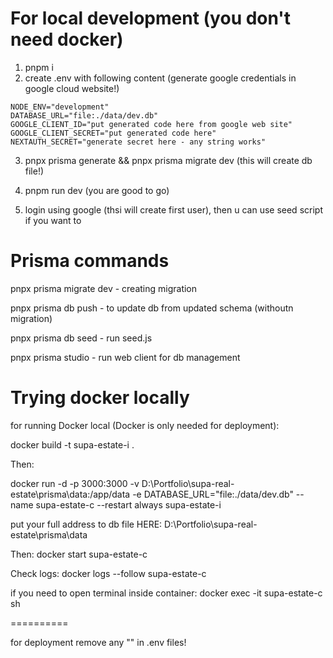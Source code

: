 For local development (you don't need docker)
===========

1. pnpm i
2. create .env with following content (generate google credentials in google cloud website!)

```
NODE_ENV="development"
DATABASE_URL="file:./data/dev.db"
GOOGLE_CLIENT_ID="put generated code here from google web site"
GOOGLE_CLIENT_SECRET="put generated code here"
NEXTAUTH_SECRET="generate secret here - any string works"
```

3. pnpx prisma generate && pnpx prisma migrate dev (this will create db file!)

4. pnpm run dev (you are good to go)

5. login using google (thsi will create first user), then u can use seed script if you want to

Prisma commands
===============


pnpx prisma migrate dev - creating migration

pnpx prisma db push - to update db from updated schema (withoutn migration)

pnpx prisma db seed - run seed.js

pnpx prisma studio - run web client for db management


Trying docker locally
=====

for running Docker local (Docker is only needed for deployment):

docker build -t supa-estate-i .

Then:

docker run -d -p 3000:3000 -v D:\Portfolio\supa-real-estate\prisma\data:/app/data -e DATABASE_URL="file:./data/dev.db" --name supa-estate-c --restart always supa-estate-i 

put your full address to db  file HERE: D:\Portfolio\supa-real-estate\prisma\data

Then: docker start supa-estate-c

Check logs: docker logs --follow supa-estate-c

if you need to open terminal inside container: docker exec -it supa-estate-c sh

==========

for deployment remove any "" in .env files!
